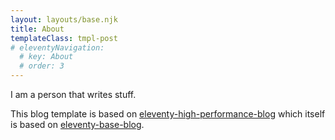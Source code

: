 ```yaml
---
layout: layouts/base.njk
title: About
templateClass: tmpl-post
# eleventyNavigation:
  # key: About
  # order: 3
---
```


I am a person that writes stuff.

This blog template is based on [eleventy-high-performance-blog](https://www.industrialempathy.com/posts/eleventy-high-performance-blog/) which itself is based on [eleventy-base-blog](https://github.com/11ty/eleventy-base-blog).
